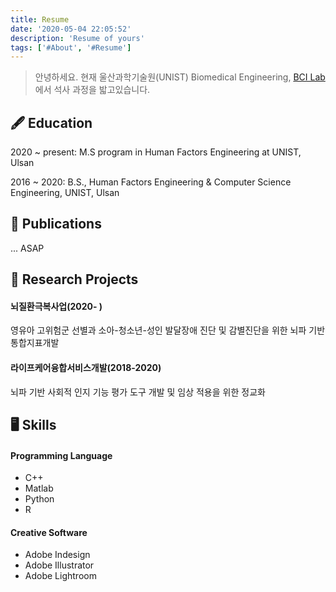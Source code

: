 ```yaml
---
title: Resume
date: '2020-05-04 22:05:52'
description: 'Resume of yours'
tags: ['#About', '#Resume']
---
```


> 안녕하세요. 현재 울산과학기술원(UNIST) Biomedical Engineering, [BCI Lab](https://bci.unist.ac.kr/)에서 석사 과정을 밟고있습니다. 

## 🖋 Education
2020 ~ present: M.S program in Human Factors Engineering at UNIST, Ulsan


2016 ~ 2020: B.S., Human Factors Engineering & Computer Science Engineering, UNIST, Ulsan




## 📄 Publications
... ASAP






## 🚧 Research Projects

#### 뇌질환극복사업(2020- )
영유아 고위험군 선별과 소아-청소년-성인 발달장애 진단 및 감별진단을 위한 뇌파 기반 통합지표개발


#### 라이프케어융합서비스개발(2018-2020)
뇌파 기반 사회적 인지 기능 평가 도구 개발 및 임상 적용을 위한 정교화






## 🖥 Skills
#### Programming Language
- C++
- Matlab
- Python
- R

#### Creative Software
- Adobe Indesign
- Adobe Illustrator
- Adobe Lightroom
